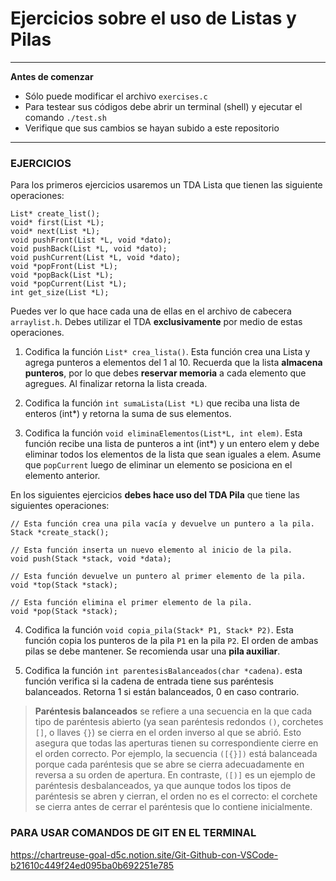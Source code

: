 

Ejercicios sobre el uso de Listas y Pilas
=====


---
**Antes de comenzar**

* Sólo puede modificar el archivo `exercises.c` 
* Para testear sus códigos debe abrir un terminal (shell) y ejecutar el comando `./test.sh`
* Verifique que sus cambios se hayan subido a este repositorio
---

### EJERCICIOS

Para los primeros ejercicios usaremos un TDA Lista que tienen las siguiente operaciones:

````
List* create_list();
void* first(List *L);
void* next(List *L);
void pushFront(List *L, void *dato);
void pushBack(List *L, void *dato);
void pushCurrent(List *L, void *dato);
void *popFront(List *L);
void *popBack(List *L);
void *popCurrent(List *L);
int get_size(List *L);
````
Puedes ver lo que hace cada una de ellas en el archivo de cabecera `arraylist.h`. Debes utilizar el TDA **exclusivamente** por medio de estas operaciones.

1. Codifica la función `List* crea_lista()`. Esta función crea una Lista y agrega punteros a elementos del 1 al 10.
    Recuerda que la lista **almacena punteros**, por lo que debes **reservar memoria** a cada elemento que agregues. 
    Al finalizar retorna la lista creada.

2. Codifica la función `int sumaLista(List *L)` que reciba una lista de enteros (int*) y retorna la suma de sus elementos.

3. Codifica la función `void eliminaElementos(List*L, int elem)`. Esta función recibe una lista de punteros a int (int*) y un entero elem y debe eliminar todos los elementos de la lista que sean iguales a elem.
Asume que ``popCurrent`` luego de eliminar un elemento se
posiciona en el elemento anterior.

En los siguientes ejercicios **debes hace uso del TDA Pila** que tiene las siguientes operaciones:
````
// Esta función crea una pila vacía y devuelve un puntero a la pila.
Stack *create_stack();

// Esta función inserta un nuevo elemento al inicio de la pila.
void push(Stack *stack, void *data);

// Esta función devuelve un puntero al primer elemento de la pila.
void *top(Stack *stack);

// Esta función elimina el primer elemento de la pila.
void *pop(Stack *stack);
````

4. Codifica la función `void copia_pila(Stack* P1, Stack* P2)`. Esta función copia los punteros de la pila `P1` en la pila `P2`.
El orden de ambas pilas se debe mantener.
Se recomienda usar una **pila auxiliar**.

5. Codifica la función `int parentesisBalanceados(char *cadena)`. esta función verifica si la cadena de entrada tiene sus paréntesis balanceados. 
Retorna 1 si están balanceados, 0 en caso contrario.


> **Paréntesis balanceados** se refiere a una secuencia en la que cada tipo de paréntesis abierto (ya sean paréntesis redondos `()`, corchetes `[]`, o llaves `{}`) se cierra en el orden inverso al que se abrió. Esto asegura que todas las aperturas tienen su correspondiente cierre en el orden correcto. 
  Por ejemplo, la secuencia `([{}])` está balanceada porque cada paréntesis que se abre se cierra adecuadamente en reversa a su orden de apertura. 
  En contraste, `([)]` es un ejemplo de paréntesis desbalanceados, ya que aunque todos los tipos de paréntesis se abren y cierran, el orden no es el correcto: el corchete se cierra antes de cerrar el paréntesis que lo contiene inicialmente.

### PARA USAR COMANDOS DE GIT EN EL TERMINAL
https://chartreuse-goal-d5c.notion.site/Git-Github-con-VSCode-b21610c449f24ed095ba0b692251e785